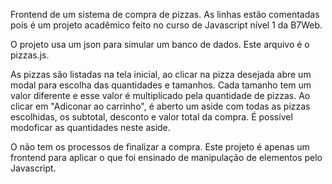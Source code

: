 Frontend de um sistema de compra de pizzas. As linhas estão comentadas pois
é um projeto acadêmico feito no curso de Javascript nível 1 da B7Web. 

O projeto usa um json para simular um banco de dados. Este arquivo é o pizzas.js.

As pizzas são listadas na tela inicial, ao clicar na pizza desejada abre um modal
para escolha das quantidades e tamanhos. Cada tamanho tem um valor diferente e esse
valor é multiplicado pela quantidade de pizzas. Ao clicar em "Adiconar ao carrinho",
é aberto um aside com todas as pizzas escolhidas, os subtotal, desconto e valor total
da compra. É possível modoficar as quantidades neste aside.

O não tem os processos de finalizar a compra. Este projeto é apenas um frontend para 
aplicar o que foi ensinado de manipulação de elementos pelo Javascript.


